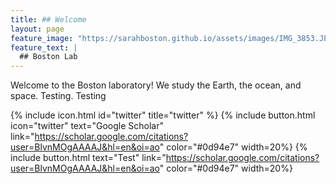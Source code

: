 ```yaml
---
title: ## Welcome
layout: page
feature_image: "https://sarahboston.github.io/assets/images/IMG_3853.JPG"
feature_text: |
  ## Boston Lab
---
```


Welcome to the Boston laboratory! We study the Earth, the ocean, and space. Testing. Testing

{% include icon.html id="twitter" title="twitter" %}
{% include button.html icon="twitter" text="Google Scholar" link="https://scholar.google.com/citations?user=BlvnMOgAAAAJ&hl=en&oi=ao" color="#0d94e7" width=20%}
{% include button.html text="Test" link="https://scholar.google.com/citations?user=BlvnMOgAAAAJ&hl=en&oi=ao" color="#0d94e7" width=20%}